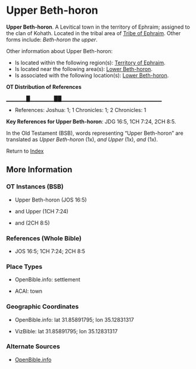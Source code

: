 # Upper Beth-horon
**Upper Beth-horon**. 
A Levitical town in the territory of Ephraim; assigned to the clan of Kohath. 
Located in the tribal area of [Tribe of Ephraim](../../../groups/md/acai/Ephraim.md). 
Other forms include: 
*Beth-horon the upper*. 




Other information about Upper Beth-horon:


* Is located within the following region(s): 
[Territory of Ephraim](TerritoryOfEphraim.md). 
* Is located near the following area(s): 
[Lower Beth-horon](Beth-horonLower.md). 
* Is associated with the following location(s): 
[Lower Beth-horon](Beth-horonLower.md). 


**OT Distribution of References**

▁▁▁▁▁█▁▁▁▁▁▁██▁▁▁▁▁▁▁▁▁▁▁▁▁▁▁▁▁▁▁▁▁▁▁▁▁
* References: Joshua: 1; 1 Chronicles: 1; 2 Chronicles: 1



**Key References for Upper Beth-horon**: 
JDG 16:5, 1CH 7:24, 2CH 8:5. 


In the Old Testament (BSB), words representing “Upper Beth-horon” are translated as 
*Upper Beth-horon* (1x), *and Upper* (1x), *and* (1x). 




Return to [Index](00-Index.md)

## More Information

### OT Instances (BSB)

* Upper Beth-horon (JOS 16:5)

* and Upper (1CH 7:24)

* and (2CH 8:5)



### References (Whole Bible)

* JOS 16:5; 1CH 7:24; 2CH 8:5


### Place Types

* OpenBible.info: settlement

* ACAI: town



### Geographic Coordinates

* OpenBible.info: lat 31.85891795; lon 35.12831317

* VizBible: lat 31.85891795; lon 35.12831317



### Alternate Sources

* [OpenBible.info](https://www.openbible.info/geo/ancient/ab682e6)



